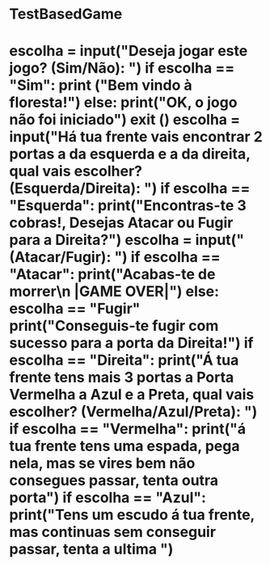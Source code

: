 <h1> TestBasedGame <h1>


escolha = input("Deseja jogar este jogo? (Sim/Não): ")
if escolha == "Sim":
    print ("Bem vindo à floresta!")
else:
  print("OK, o jogo não foi iniciado")
  exit ()
escolha = input("Há tua frente vais encontrar 2 portas a da esquerda e a da direita, qual vais escolher? (Esquerda/Direita): ")
if escolha == "Esquerda":
  print("Encontras-te 3 cobras!, Desejas Atacar ou Fugir para a Direita?")
  escolha = input("(Atacar/Fugir): ")
  if escolha == "Atacar":
    print("Acabas-te de morrer\n |GAME OVER|")
  else:
    escolha == "Fugir"
    print("Conseguis-te fugir com sucesso para a porta da Direita!")
if escolha == "Direita":
  print("Á tua frente tens mais 3 portas a Porta Vermelha a Azul e a Preta, qual vais escolher? (Vermelha/Azul/Preta): ")
  if escolha == "Vermelha":
    print("á tua frente tens uma espada, pega nela, mas se vires bem não consegues passar, tenta outra porta")
  if escolha == "Azul":
    print("Tens um escudo á tua frente, mas continuas sem conseguir passar, tenta a ultima ")
